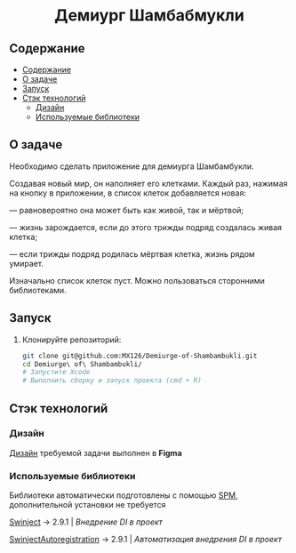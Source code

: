 <h1 align="center">Демиург Шамбабмукли</h1>

## Содержание
- [Содержание](#содержание)
- [О задаче](#о-задаче)
- [Запуск](#запуск)
- [Стэк технологий](#стэк-технологий)
  - [Дизайн](#дизайн)
  - [Используемые библиотеки](#используемые-библиотеки)


## О задаче

Необходимо сделать приложение для демиурга Шамбамбукли. 

Создавая новый мир, он наполняет его клетками. Каждый раз, нажимая на кнопку в приложении, в список клеток добавляется новая:

— равновероятно она может быть как живой, так и мёртвой;

— жизнь зарождается, если до этого трижды подряд создалась живая клетка;

— если трижды подряд родилась мёртвая клетка, жизнь рядом умирает. 



Изначально список клеток пуст. Можно пользоваться сторонними библиотеками.
## Запуск

1. Клонируйте репозиторий:
   ```bash
   git clone git@github.com:MX126/Demiurge-of-Shambambukli.git
   cd Demiurge\ of\ Shambambukli/
   # Запустите Xcode
   # Выполнить сборку и запуск проекта (cmd + R) 
   ```

## Стэк технологий

### Дизайн
[Дизайн](https://www.figma.com/design/RNGiOtbn0Iiyjt82BwMXWX/Приложение-для-демиурга-Шамбамбукли?node-id=0-1&node-type=canvas&t=TXogaGxcSNpwtzSw-0) требуемой задачи выполнен в **Figma**

### Используемые библиотеки

Библиотеки автоматически подготовлены с помощью [SPM](https://github.com/swiftlang/swift-package-manager), дополнительной установки не требуется

[Swinject](https://github.com/Swinject/Swinject) -> 2.9.1 | *Внедрение DI в проект*

[SwinjectAutoregistration](https://github.com/Swinject/SwinjectAutoregistration) -> 2.9.1 | *Автоматизация внедрения DI в проект*
